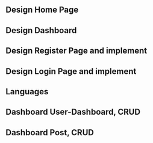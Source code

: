 ## Design Home Page
## Design Dashboard
## Design Register Page and implement
## Design Login Page and implement
## Languages
## Dashboard User-Dashboard, CRUD
## Dashboard Post, CRUD

